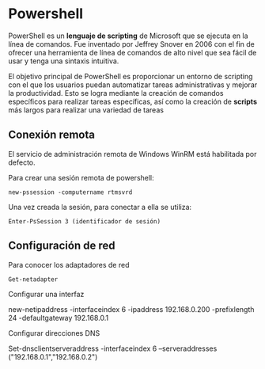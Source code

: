 # Powershell

PowerShell es un **lenguaje de scripting** de Microsoft que se ejecuta en la línea de comandos. Fue inventado por Jeffrey Snover en 2006 con el fin de ofrecer una herramienta de línea de comandos de alto nivel que sea fácil de usar y tenga una sintaxis intuitiva.

El objetivo principal de PowerShell es proporcionar un entorno de scripting con el que los usuarios puedan automatizar tareas administrativas y mejorar la productividad. Esto se logra mediante la creación de comandos específicos para realizar tareas específicas, así como la creación de **scripts** más largos para realizar una variedad de tareas

## Conexión remota

El servicio de administración remota de Windows WinRM está
habilitada por defecto.

Para crear una sesión remota de powershell:

    new-pssession -computername rtmsvrd

Una vez creada la sesión, para conectar a ella se utiliza:

    Enter-PsSession 3 (identificador de sesión)

## Configuración de red

Para conocer los adaptadores de red

```poweshell
Get-netadapter
```

Configurar una interfaz

new-netipaddress -interfaceindex 6 -ipaddress 192.168.0.200
-prefixlength 24 -defaultgateway 192.168.0.1

Configurar direcciones DNS

Set-dnsclientserveraddress -interfaceindex 6 –serveraddresses
("192.168.0.1","192.168.0.2")

